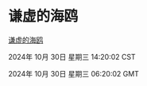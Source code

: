 # 谦虚的海鸥
[谦虚的海鸥](http://219.139.197.74:56308/qxdho/course/base/hotlink/index.php)

2024年 10月 30日 星期三 14:20:02 CST

2024年 10月 30日 星期三 06:20:02 GMT
